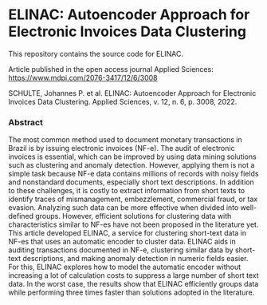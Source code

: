 # ELINAC: Autoencoder Approach for Electronic Invoices Data Clustering

This repository contains the source code for ELINAC.

Article published in the open access journal Applied Sciences: https://www.mdpi.com/2076-3417/12/6/3008

SCHULTE, Johannes P. et al. ELINAC: Autoencoder Approach for Electronic Invoices Data Clustering. Applied Sciences, v. 12, n. 6, p. 3008, 2022.

### Abstract

The most common method used to document monetary transactions in Brazil is by issuing electronic invoices (NF-e). The audit of electronic invoices is essential, which can be improved by using data mining solutions such as clustering and anomaly detection. However, applying them is not a simple task because NF-e data contains millions of records with noisy fields and nonstandard documents, especially short text descriptions. In addition to these challenges, it is costly to extract information from short texts to identify traces of mismanagement, embezzlement, commercial fraud, or tax evasion. Analyzing such data can be more effective when divided into well-defined groups. However, efficient solutions for clustering data with characteristics similar to NF-es have not been proposed in the literature yet. This article developed ELINAC, a service for clustering short-text data in NF-es that uses an automatic encoder to cluster data. ELINAC aids in auditing transactions documented in NF-e, clustering similar data by short-text descriptions, and making anomaly detection in numeric fields easier. For this, ELINAC explores how to model the automatic encoder without increasing a lot of calculation costs to suppress a large number of short text data. In the worst case, the results show that ELINAC efficiently groups data while performing three times faster than solutions adopted in the literature.
